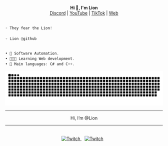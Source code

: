 <p align='center'>
  <b>Hi 👋, I'm Lion</b><br>
  <a href="https://discord.gg/stoppados">Discord</a> |
  <a href="https://www.youtube.com/channel/UCmxl6u47AZmJC1x7RC_JdCw">YouTube</a> |
  <a href="https://www.tiktok.com/@lionfivem">TikTok</a> |
   <a href="https://fir3.cc/lion7">Web</a> 



```py

◦ They fear the Lion!

◦ Lion @github

```
```csharp

• 🤖 Software Automation.
• 👨🏻‍💻 Learning Web development.
• 🌟 Main languages: C# and C++.
```

<div align="center">
  <img  src="https://github.com/1999AZZAR/1999AZZAR/blob/main/resources/img/grid-snake.svg"
       alt="snake" /></a>
</div>


--------------------------------------
										
 <p align="center"> Hi, I’m @Lion

--------------------------------------

<div align='center'>
  <div style='margin: 10px; display: inline-block;'>
    <a href='https://simpleicons.now.sh/twitch/6366f1'>
      <img alt='Twitch' width='20px' src='https://simpleicons.vercel.app/twitch/6366f1' />


  <div style='margin: 10px; display: inline-block;'>
    <a href='https://simpleicons.now.sh/twitch/6366f1'>
      <img alt='Twitch' width='20px' src='https://simpleicons.vercel.app/twitch/6366f1' />
    </a>
  </div>
</div>



 

